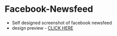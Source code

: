 # Facebook-Newsfeed
- Self designed screenshot of facebook newsfeed
- design preview - [CLICK HERE](http://www.superscript.tech/Facebook-Newsfeed/)
